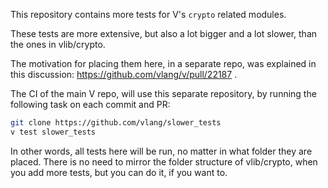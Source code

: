 This repository contains more tests for V's `crypto` related modules.

These tests are more extensive, but also a lot bigger and a lot slower,
than the ones in vlib/crypto. 

The motivation for placing them here, in a separate repo, was explained
in this discussion: <https://github.com/vlang/v/pull/22187> .

The CI of the main V repo, will use this separate repository, by running the
following task on each commit and PR:
```sh
git clone https://github.com/vlang/slower_tests
v test slower_tests
```

In other words, all tests here will be run, no matter in what folder
they are placed. There is no need to mirror the folder structure of vlib/crypto,
when you add more tests, but you can do it, if you want to.
